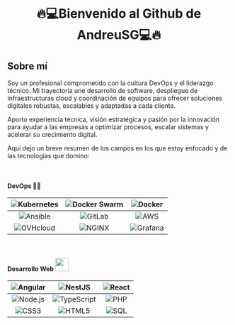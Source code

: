 # <p align="center">🔥💻Bienvenido al Github de AndreuSG💻🔥 <br></p> 

## Sobre mí

Soy un profesional comprometido con la cultura DevOps y el liderazgo técnico. Mi trayectoria une desarrollo de software, despliegue de infraestructuras cloud y coordinación de equipos para ofrecer soluciones digitales robustas, escalables y adaptadas a cada cliente.

Aporto experiencia técnica, visión estratégica y pasión por la innovación para ayudar a las empresas a optimizar procesos, escalar sistemas y acelerar su crecimiento digital.

Aquí dejo un breve resumen de los campos en los que estoy enfocado y de las tecnologias que domino:

<br>

#### DevOps 👨‍💻

| ![Kubernetes](https://img.shields.io/badge/Kubernetes-326CE5?style=flat-square&logo=kubernetes&logoColor=white) | ![Docker Swarm](https://img.shields.io/badge/Docker%20Swarm-2496ED?style=flat-square&logo=docker&logoColor=white) | ![Docker](https://img.shields.io/badge/Docker-2496ED?style=flat-square&logo=docker&logoColor=white) |
| :---: | :---: | :---: |
| ![Ansible](https://img.shields.io/badge/Ansible-EE0000?style=flat-square&logo=ansible&logoColor=white) | ![GitLab](https://img.shields.io/badge/GitLab-FC6D26?style=flat-square&logo=gitlab&logoColor=white) | ![AWS](https://img.shields.io/badge/AWS-232F3E?style=flat-square&logo=amazon-aws&logoColor=white) |
| ![OVHcloud](https://img.shields.io/badge/OVHcloud-123F6D?style=flat-square&logo=ovh&logoColor=white) | ![NGINX](https://img.shields.io/badge/NGINX-009639?style=flat-square&logo=nginx&logoColor=white) | ![Grafana](https://img.shields.io/badge/Grafana-F46800?style=flat-square&logo=grafana&logoColor=white) |

<br>

#### Desarrollo Web <img src="https://github.com/7oSkaaa/7oSkaaa/raw/main/Images/Front_End.gif?raw=true" width=30>

| ![Angular](https://img.shields.io/badge/Angular-DD0031?style=flat-square&logo=angular&logoColor=white) | ![NestJS](https://img.shields.io/badge/NestJS-E0234E?style=flat-square&logo=nestjs&logoColor=white) | ![React](https://img.shields.io/badge/React-61DAFB?style=flat-square&logo=react&logoColor=black) |
| :---: | :---: | :---: |
| ![Node.js](https://img.shields.io/badge/Node.js-339933?style=flat-square&logo=node.js&logoColor=white) | ![TypeScript](https://img.shields.io/badge/TypeScript-3178C6?style=flat-square&logo=typescript&logoColor=white) | ![PHP](https://img.shields.io/badge/PHP-777BB4?style=flat-square&logo=php&logoColor=white) |
| ![CSS3](https://img.shields.io/badge/CSS3-1572B6?style=flat-square&logo=css3&logoColor=white) | ![HTML5](https://img.shields.io/badge/HTML5-E34F26?style=flat-square&logo=html5&logoColor=white) | ![SQL](https://img.shields.io/badge/SQL-4479A1?style=flat-square&logo=postgresql&logoColor=white) |

